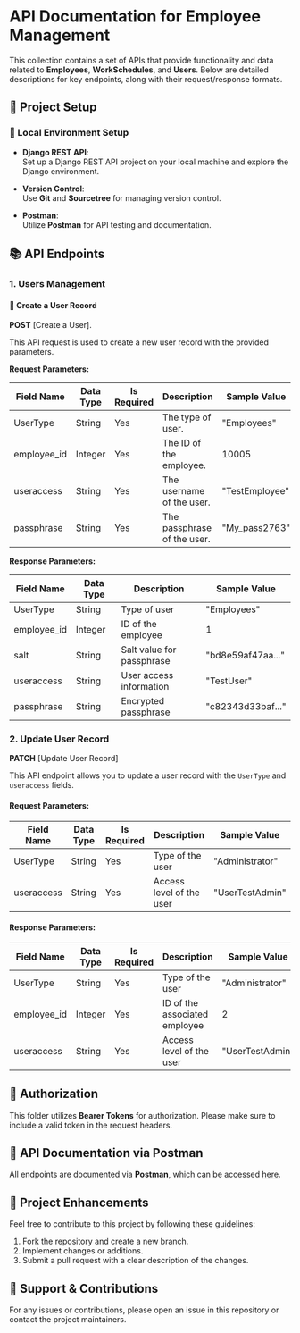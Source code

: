 # API Documentation for Employee Management

This collection contains a set of APIs that provide functionality and data related to **Employees**, **WorkSchedules**, and **Users**. Below are detailed descriptions for key endpoints, along with their request/response formats.

## 📂 Project Setup

### 🔧 Local Environment Setup

- **Django REST API**:  
  Set up a Django REST API project on your local machine and explore the Django environment.

- **Version Control**:  
  Use **Git** and **Sourcetree** for managing version control.

- **Postman**:  
  Utilize **Postman** for API testing and documentation.

## 📚 API Endpoints

### 1. **Users Management**

#### 🚀 Create a User Record

**POST** [Create a User].

This API request is used to create a new user record with the provided parameters.

**Request Parameters:**

| Field Name    | Data Type | Is Required | Description                | Sample Value     |
|---------------|-----------|-------------|----------------------------|------------------|
| UserType      | String    | Yes         | The type of user.          | "Employees"      |
| employee_id   | Integer   | Yes         | The ID of the employee.    | 10005            |
| useraccess    | String    | Yes         | The username of the user.  | "TestEmployee"   |
| passphrase    | String    | Yes         | The passphrase of the user.| "My_pass2763"    |

**Response Parameters:**

| Field Name    | Data Type | Description                | Sample Value        |
|---------------|-----------|----------------------------|---------------------|
| UserType      | String    | Type of user               | "Employees"         |
| employee_id   | Integer   | ID of the employee         | 1                   |
| salt          | String    | Salt value for passphrase  | "bd8e59af47aa..."   |
| useraccess    | String    | User access information    | "TestUser"          |
| passphrase    | String    | Encrypted passphrase       | "c82343d33baf..."   |

### 2. **Update User Record**

**PATCH** [Update User Record]

This API endpoint allows you to update a user record with the `UserType` and `useraccess` fields.

#### Request Parameters:

| Field Name    | Data Type | Is Required | Description                | Sample Value     |
|---------------|-----------|-------------|----------------------------|------------------|
| UserType      | String    | Yes         | Type of the user           | "Administrator"  |
| useraccess    | String    | Yes         | Access level of the user   | "UserTestAdmin"  |

#### Response Parameters:

| Field Name    | Data Type | Is Required | Description                | Sample Value      |
|---------------|-----------|-------------|----------------------------|-------------------|
| UserType      | String    | Yes         | Type of the user           | "Administrator"    |
| employee_id   | Integer   | Yes         | ID of the associated employee | 2               |
| useraccess    | String    | Yes         | Access level of the user   | "UserTestAdmin"    |

## 🔐 Authorization

This folder utilizes **Bearer Tokens** for authorization. Please make sure to include a valid token in the request headers.

## 📜 API Documentation via Postman

All endpoints are documented via **Postman**, which can be accessed [here](https://documenter.getpostman.com/view/26443770/2s93kxckys#intro).

## 🚀 Project Enhancements

Feel free to contribute to this project by following these guidelines:

1. Fork the repository and create a new branch.
2. Implement changes or additions.
3. Submit a pull request with a clear description of the changes.

## 💬 Support & Contributions

For any issues or contributions, please open an issue in this repository or contact the project maintainers.



